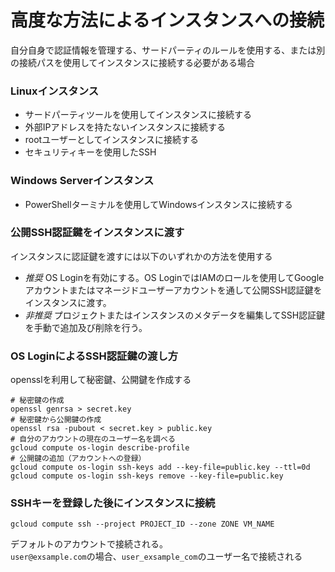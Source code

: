 # 高度な方法によるインスタンスへの接続
自分自身で認証情報を管理する、サードパーティのルールを使用する、または別の接続パスを使用してインスタンスに接続する必要がある場合  
### Linuxインスタンス
- サードパーティツールを使用してインスタンスに接続する
- 外部IPアドレスを持たないインスタンスに接続する
- rootユーザーとしてインスタンスに接続する
- セキュリティキーを使用したSSH
### Windows Serverインスタンス
- PowerShellターミナルを使用してWindowsインスタンスに接続する


### 公開SSH認証鍵をインスタンスに渡す
インスタンスに認証鍵を渡すには以下のいずれかの方法を使用する
- *推奨* OS Loginを有効にする。OS LoginではIAMのロールを使用してGoogleアカウントまたはマネージドユーザーアカウントを通して公開SSH認証鍵をインスタンスに渡す。
- *非推奨* プロジェクトまたはインスタンスのメタデータを編集してSSH認証鍵を手動で追加及び削除を行う。

### OS LoginによるSSH認証鍵の渡し方
opensslを利用して秘密鍵、公開鍵を作成する  
```
# 秘密鍵の作成
openssl genrsa > secret.key
# 秘密鍵から公開鍵の作成
openssl rsa -pubout < secret.key > public.key
# 自分のアカウントの現在のユーザー名を調べる
gcloud compute os-login describe-profile
# 公開鍵の追加（アカウントへの登録）
gcloud compute os-login ssh-keys add --key-file=public.key --ttl=0d
gcloud compute os-login ssh-keys remove --key-file=public.key
```

### SSHキーを登録した後にインスタンスに接続

```
gcloud compute ssh --project PROJECT_ID --zone ZONE VM_NAME
```

デフォルトのアカウントで接続される。  
`user@exsample.com`の場合、`user_exsample_com`のユーザー名で接続される